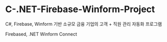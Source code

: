 # C-.NET-Firebase-Winform-Project


C#, Firebase, Winform 기반
소규모 금융 기업의 고객 + 직원 관리 자동화 프로그램

Firebased, .NET Winform Connect
